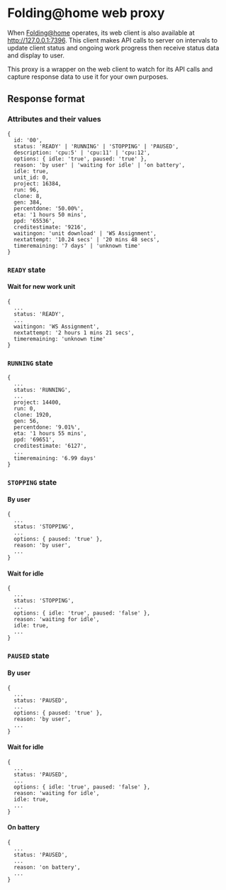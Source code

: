 # Folding@home web proxy
When [Folding@home](https://foldingathome.org) operates, its web client is also available at http://127.0.0.1:7396. This client makes API calls to server on intervals to update client status and ongoing work progress then receive status data and display to user.

This proxy is a wrapper on the web client to watch for its API calls and capture response data to use it for your own purposes.

## Response format
### Attributes and their values
```
{
  id: '00',
  status: 'READY' | 'RUNNING' | 'STOPPING' | 'PAUSED',
  description: 'cpu:5' | 'cpu:11' | 'cpu:12',
  options: { idle: 'true', paused: 'true' },
  reason: 'by user' | 'waiting for idle' | 'on battery',
  idle: true,
  unit_id: 0,
  project: 16384,
  run: 96,
  clone: 8,
  gen: 384,
  percentdone: '50.00%',
  eta: '1 hours 50 mins',
  ppd: '65536',
  creditestimate: '9216',
  waitingon: 'unit download' | 'WS Assignment',
  nextattempt: '10.24 secs' | '20 mins 48 secs',
  timeremaining: '7 days' | 'unknown time'
}
```

### `READY` state
#### Wait for new work unit
```
{
  ...
  status: 'READY',
  ...
  waitingon: 'WS Assignment',
  nextattempt: '2 hours 1 mins 21 secs',
  timeremaining: 'unknown time'
}
```

### `RUNNING` state
```
{
  ...
  status: 'RUNNING',
  ...
  project: 14400,
  run: 0,
  clone: 1920,
  gen: 56,
  percentdone: '9.01%',
  eta: '1 hours 55 mins',
  ppd: '69651',
  creditestimate: '6127',
  ...
  timeremaining: '6.99 days'
}
```

### `STOPPING` state
#### By user
```
{
  ...
  status: 'STOPPING',
  ...
  options: { paused: 'true' },
  reason: 'by user',
  ...
}
```

#### Wait for idle
```
{
  ...
  status: 'STOPPING',
  ...
  options: { idle: 'true', paused: 'false' },
  reason: 'waiting for idle',
  idle: true,
  ...
}
```

### `PAUSED` state
#### By user
```
{
  ...
  status: 'PAUSED',
  ...
  options: { paused: 'true' },
  reason: 'by user',
  ...
}
```

#### Wait for idle
```
{
  ...
  status: 'PAUSED',
  ...
  options: { idle: 'true', paused: 'false' },
  reason: 'waiting for idle',
  idle: true,
  ...
}
```

#### On battery
```
{
  ...
  status: 'PAUSED',
  ...
  reason: 'on battery',
  ...
}
```
